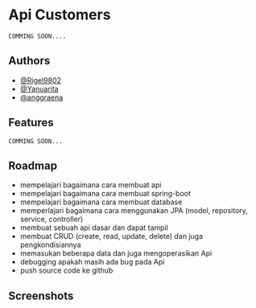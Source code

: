 # Api Customers

    COMMING SOON....

## Authors

- [@Rigel9802](https://www.github.com/Rigel9802)
- [@Yanuarita](https://github.com/Yanuarita)
- [@anggraena](https://github.com/anggraena)

## Features

    COMMING SOON...

## Roadmap

- mempelajari bagaimana cara membuat api
- mempelajari bagaimana cara membuat spring-boot
- mempelajari bagaimana cara membuat database
- memperlajari bagaimana cara menggunakan JPA (model, repository, service, controller)
- membuat sebuah api dasar dan dapat tampil
- membuat CRUD (create, read, update, delete) dan juga pengkondisiannya
- memasukan beberapa data dan juga mengoperasikan Api
- debugging apakah masih ada bug pada Api
- push source code ke github

## Screenshots
